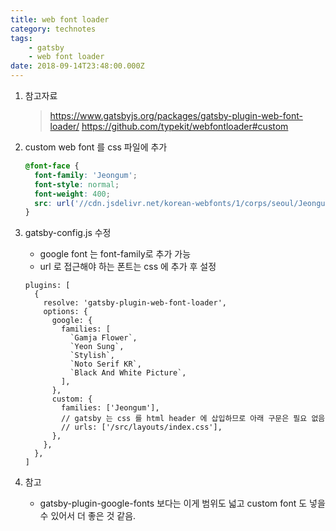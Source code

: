```yaml
---
title: web font loader
category: technotes
tags:
    - gatsby
    - web font loader
date: 2018-09-14T23:48:00.000Z
---
```


1. 참고자료
    > https://www.gatsbyjs.org/packages/gatsby-plugin-web-font-loader/
    > https://github.com/typekit/webfontloader#custom



2. custom web font 를 css 파일에 추가

    ```css
    @font-face {
      font-family: 'Jeongum';
      font-style: normal;
      font-weight: 400;
      src: url('//cdn.jsdelivr.net/korean-webfonts/1/corps/seoul/Jeongum/Jeongum.woff2') format('woff2'), url ('//cdn.jsdelivr.net/korean-webfonts/1/corps/seoul/Jeongum/Jeongum.woff') format    ('woff');
    }
    ```

3. gatsby-config.js 수정

    * google font 는 font-family로 추가 가능
    * url 로 접근해야 하는 폰트는 css 에 추가 후 설정

    
    ```jsx{2-19}
    plugins: [
      {
        resolve: 'gatsby-plugin-web-font-loader',
        options: {
          google: {
            families: [
              `Gamja Flower`,
              `Yeon Sung`,
              `Stylish`,
              `Noto Serif KR`,
              `Black And White Picture`,
            ],
          },
          custom: {
            families: ['Jeongum'],
            // gatsby 는 css 를 html header 에 삽입하므로 아래 구문은 필요 없음
            // urls: ['/src/layouts/index.css'],
          },
        },
      },
    ]
    ```

4. 참고  

    * gatsby-plugin-google-fonts 보다는 이게 범위도 넓고 custom font 도 넣을 수 있어서 더 좋은 것 같음.
